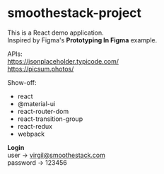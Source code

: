 # smoothestack-project

This is a React demo application. <br />
Inspired by Figma's <strong>Prototyping In Figma</strong> example.

APIs: <br />
https://jsonplaceholder.typicode.com/ <br />
https://picsum.photos/

Show-off: <br />

- react
- @material-ui <br />
- react-router-dom <br />
- react-transition-group <br/>
- react-redux <br />
- webpack <br />

<strong>Login</strong> <br />
user -> virgil@smoothestack.com <br />
password -> 123456
